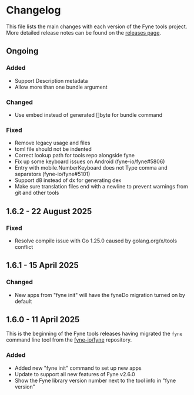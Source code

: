 # Changelog

This file lists the main changes with each version of the Fyne tools project.
More detailed release notes can be found on the [releases page](https://github.com/fyne-io/tools/releases).

## Ongoing

### Added

* Support Description metadata
* Allow more than one bundle argument

### Changed

* Use embed instead of generated []byte for bundle command

### Fixed

* Remove legacy usage and files
* toml file should not be indented
* Correct lookup path for tools repo alongside fyne
* Fix up some keyboard issues on Android (fyne-io/fyne#5806)
* Entry with mobile.NumberKeyboard does not Type comma and separators (fyne-io/fyne#5101)
* Support d8 instead of dx for generating dex
* Make sure translation files end with a newline to prevent warnings from git and other tools


## 1.6.2 - 22 August 2025

### Fixed

* Resolve compile issue with Go 1.25.0 caused by golang.org/x/tools conflict


## 1.6.1 - 15 April 2025

### Changed

 * New apps from "fyne init" will have the fyneDo migration turned on by default


## 1.6.0 - 11 April 2025

This is the beginning of the Fyne tools releases having migrated the `fyne` command line
tool from the [fyne-io/fyne](/fyne-io/fyne) repository.

### Added

 * Added new "fyne init" command to set up new apps
 * Update to support all new features of Fyne v2.6.0
 * Show the Fyne library version number next to the tool info in "fyne version"

